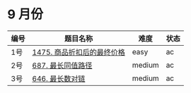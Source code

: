 # 9 月份

**编号**|**题目名称**|**难度**|**状态**
--------|------------|--------|--------
1号|[1475. 商品折扣后的最终价格](./第1题%201475.%20商品折扣后的最终价格)|easy|ac
2号|[687. 最长同值路径](./第2题%20687.%20最长同值路径)|medium|ac
3号|[646. 最长数对链](./第3题%20646.%20最长数对链)|medium|ac
